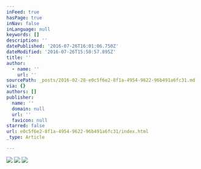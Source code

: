 ```yaml
---
inFeed: true
hasPage: true
inNav: false
inLanguage: null
keywords: []
description: ''
datePublished: '2016-07-26T16:01:06.750Z'
dateModified: '2016-07-26T15:58:57.895Z'
title: ''
author:
  - name: ''
    url: ''
sourcePath: _posts/2016-02-28-e0c5f6e2-8f1a-4954-9622-96b491a6fc31.md
via: {}
authors: []
publisher:
  name: ''
  domain: null
  url: ''
  favicon: null
starred: false
url: e0c5f6e2-8f1a-4954-9622-96b491a6fc31/index.html
_type: Article

---
```

![](https://s3-us-west-2.amazonaws.com/the-grid-img/p/5de8a115241635a68d6f492d58ccfa22adcee765.png)
![](https://the-grid-user-content.s3-us-west-2.amazonaws.com/536adc50-74ea-4835-9a37-a2a25f87903e.PNG)
![](https://the-grid-user-content.s3-us-west-2.amazonaws.com/14c3402d-10f8-4fe3-8c63-94f442e89a16.PNG)